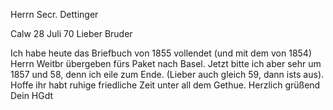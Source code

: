Herrn Secr. Dettinger

 Calw 28 Juli 70
Lieber Bruder

Ich habe heute das Briefbuch von 1855 vollendet (und mit dem von 1854) Herrn Weitbr übergeben fürs Paket nach Basel. Jetzt bitte ich aber sehr um 1857 und 58, denn ich eile zum Ende. (Lieber auch gleich 59, dann ists aus). Hoffe ihr habt ruhige friedliche Zeit unter all dem Gethue. 
 Herzlich grüßend
 Dein
 HGdt

